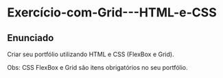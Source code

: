# Exercício-com-Grid---HTML-e-CSS

## Enunciado
Criar seu portfólio utilizando HTML e CSS (FlexBox e Grid).

Obs: CSS FlexBox e Grid são itens obrigatórios no seu portfólio.
